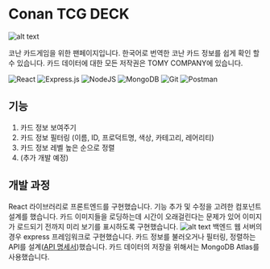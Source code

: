 # Conan TCG DECK
![alt text](image.png)

코난 카드게임을 위한 팬페이지입니다. 한국어로 번역한 코난 카드 정보를 쉽게 확인 할 수 있습니다.
카드 데이터에 대한 모든 저작권은 TOMY COMPANY에 있습니다.

![React](https://img.shields.io/badge/react-%2320232a.svg?style=for-the-badge&logo=react&logoColor=%2361DAFB)
![Express.js](https://img.shields.io/badge/express.js-%23404d59.svg?style=for-the-badge&logo=express&logoColor=%2361DAFB)
![NodeJS](https://img.shields.io/badge/node.js-6DA55F?style=for-the-badge&logo=node.js&logoColor=white)
![MongoDB](https://img.shields.io/badge/MongoDB-%234ea94b.svg?style=for-the-badge&logo=mongodb&logoColor=white)
![Git](https://img.shields.io/badge/git-%23F05033.svg?style=for-the-badge&logo=git&logoColor=white)
![Postman](https://img.shields.io/badge/Postman-FF6C37?style=for-the-badge&logo=postman&logoColor=white)

## 기능

1. 카드 정보 보여주기
2. 카드 정보 필터링 (이름, ID, 프로덕트명, 색상, 카테고리, 레어리티)
3. 카드 정보 레벨 높은 순으로 정렬
4. (추가 개발 예정)

## 개발 과정
React 라이브러리로 프론트엔드를 구현했습니다. 기능 추가 및 수정을 고려한 컴포넌트 설계를 했습니다. 카드 이미지들을 로딩하는데 시간이 오래걸린다는 문제가 있어 이미지가 로드되기 전까지 미리 보기를 표시하도록 구현했습니다.
![alt text](image-1.png)
백엔드 웹 서버의 경우 express 프레임워크로 구현했습니다. 카드 정보를 불러오거나 필터링, 정렬하는 API를 설계([API 명세서](https://documenter.getpostman.com/view/36801691/2sAYBYhBPW))했습니다. 카드 데이터의 저장을 위해서는 MongoDB Atlas를 사용했습니다.
